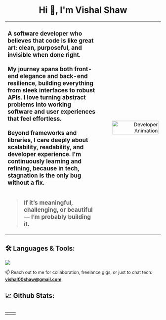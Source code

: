 <h1 align="center">Hi 👋, I'm Vishal Shaw</h1>

<table>
<tr>
<td width="60%">
  <h3 align="left">
  A software developer who believes that code is like great art: clean, purposeful, and invisible when done right.
  <br>
  <br>
  My journey spans both front-end elegance and back-end resilience, building everything from sleek interfaces to robust APIs. I love turning abstract problems into working software and user experiences that feel effortless.
  <br>
  <br>
  Beyond frameworks and libraries, I care deeply about scalability, readability, and developer experience. I'm continuously learning and refining, because in tech, stagnation is the only bug without a fix.
  <br>
  <br>

> If it’s meaningful, challenging, or beautiful —
> I’m probably building it.

  </h3>
</td>
<td width="40%" align="right">
  <img src="./assets/animation.gif" alt="Developer Animation" width="90%" />
</td>
</tr>
<table>


## 🛠️ **Languages & Tools:**

<p>
  <img src="https://skillicons.dev/icons?i=html,css,js,jquery,ts,java,python,nodejs,express,nestjs,angular,react,nextjs,redux,tailwind,bootstrap,sass,materialui,php,spring,mysql,postgres,mongodb,redis,rabbitmq,git,firebase,docker,gcp,aws" />
</p>

<!-- <p align="left"> <img src="https://komarev.com/ghpvc/?username=vishalshaw03&label=Profile%20views&color=0e75b6&style=flat" alt="vishalshaw03" /> </p> -->

📫 Reach out to me for collaboration, freelance gigs, or just to chat tech: **vishal00shaw@gmail.com**

## 📈 **Github Stats:**


<table>
<tr>
<td width="47%">
  <img src="https://streak-stats.demolab.com?user=vishalshaw03&theme=dark&hide_border=true" alt="" />
</td>
<td width="53%">
  <img src="https://vishal-shaw.in/api/github-stats" alt="" /> 
</td>
</tr>
</table>


